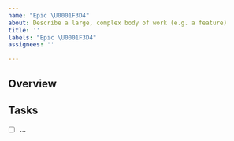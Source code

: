 ```yaml
---
name: "Epic \U0001F3D4️"
about: Describe a large, complex body of work (e.g. a feature)
title: ''
labels: "Epic \U0001F3D4️"
assignees: ''

---
```


## Overview

## Tasks
- [ ] ...

